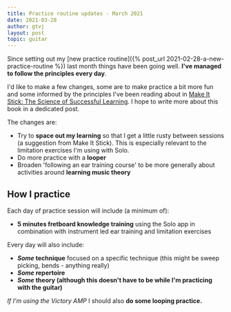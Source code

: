 ```yaml
---
title: Practice routine updates - March 2021
date: 2021-03-28
author: gtvj
layout: post
topic: guitar
---
```


Since setting out my [new practice routine]({% post_url 2021-02-28-a-new-practice-routine %}) last month things have been going well. **I've managed to follow the principles every day**. 

I'd like to make a few changes, some are to make practice a bit more fun and some informed by the principles I've been reading about in [Make It Stick: The Science of Successful Learning](https://smile.amazon.co.uk/dp/0674729013/ref=rdr_ext_tmb). I hope to write more about this book in a dedicated post.

The changes are:

* Try to **space out my learning** so that I get a little rusty between sessions (a suggestion from Make It Stick).  This is especially relevant to the limitation exercises I'm using with Solo.
* Do more practice with a **looper** 
* Broaden 'following an ear training course' to be more generally about activities around **learning music theory**

<div class="info">
<h2>How I practice</h2>
<p>Each day of practice session will include (a minimum of):</p>

<ul>
    <li><strong>5 minutes fretboard knowledge training</strong> using the Solo app in combination with instrument led ear training and limitation exercises</li>
</ul>

<p>Every day will also include:</p>

<ul>
    <li><strong><em>Some</em> technique</strong> focused on a specific technique (this might be sweep picking, bends - anything really)</li>
    <li><strong><em>Some</em> repertoire</strong></li>
    <li><strong><em>Some</em> theory (although this doesn't have to be while I'm practicing with the guitar)</strong></li>
</ul>

<p><em>If I'm using the Victory AMP</em> I should also <strong>do some looping practice.</strong></p>

</div>

